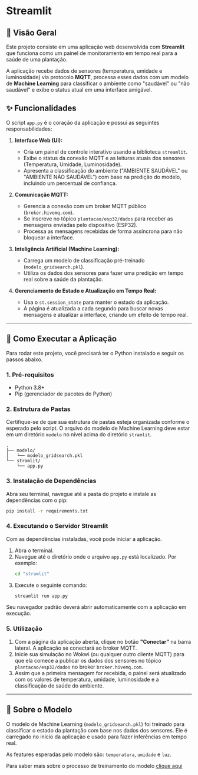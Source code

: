 # Streamlit

## 📝 Visão Geral

Este projeto consiste em uma aplicação web desenvolvida com **Streamlit** que funciona como um painel de monitoramento em tempo real para a saúde de uma plantação.

A aplicação recebe dados de sensores (temperatura, umidade e luminosidade) via protocolo **MQTT**, processa esses dados com um modelo de **Machine Learning** para classificar o ambiente como "saudável" ou "não saudável" e exibe o status atual em uma interface amigável.

## ✨ Funcionalidades

O script `app.py` é o coração da aplicação e possui as seguintes responsabilidades:

1.  **Interface Web (UI):**
    *   Cria um painel de controle interativo usando a biblioteca `streamlit`.
    *   Exibe o status da conexão MQTT e as leituras atuais dos sensores (Temperatura, Umidade, Luminosidade).
    *   Apresenta a classificação do ambiente ("AMBIENTE SAUDÁVEL" ou "AMBIENTE NÃO SAUDÁVEL") com base na predição do modelo, incluindo um percentual de confiança.

2.  **Comunicação MQTT:**
    *   Gerencia a conexão com um broker MQTT público (`broker.hivemq.com`).
    *   Se inscreve no tópico `plantacao/esp32/dados` para receber as mensagens enviadas pelo dispositivo (ESP32).
    *   Processa as mensagens recebidas de forma assíncrona para não bloquear a interface.

3.  **Inteligência Artificial (Machine Learning):**
    *   Carrega um modelo de classificação pré-treinado (`modelo_gridsearch.pkl`).
    *   Utiliza os dados dos sensores para fazer uma predição em tempo real sobre a saúde da plantação.

4.  **Gerenciamento de Estado e Atualização em Tempo Real:**
    *   Usa o `st.session_state` para manter o estado da aplicação.
    *   A página é atualizada a cada segundo para buscar novas mensagens e atualizar a interface, criando um efeito de tempo real.

---

## 🚀 Como Executar a Aplicação

Para rodar este projeto, você precisará ter o Python instalado e seguir os passos abaixo.

### 1. Pré-requisitos

*   Python 3.8+
*   Pip (gerenciador de pacotes do Python)

### 2. Estrutura de Pastas

Certifique-se de que sua estrutura de pastas esteja organizada conforme o esperado pelo script. O arquivo do modelo de Machine Learning deve estar em um diretório `modelo` no nível acima do diretório `stramlit`.

```
.
├── modelo/
│   └── modelo_gridsearch.pkl
└── stramlit/
    └── app.py
```

### 3. Instalação de Dependências

Abra seu terminal, navegue até a pasta do projeto e instale as dependências com o pip:

```bash
pip install -r requirements.txt
```

### 4. Executando o Servidor Streamlit

Com as dependências instaladas, você pode iniciar a aplicação.

1.  Abra o terminal.
2.  Navegue até o diretório onde o arquivo `app.py` está localizado. Por exemplo:
    ```bash
    cd "stramlit"
    ```
3.  Execute o seguinte comando:
    ```bash
    streamlit run app.py
    ```

Seu navegador padrão deverá abrir automaticamente com a aplicação em execução.

### 5. Utilização

1.  Com a página da aplicação aberta, clique no botão **"Conectar"** na barra lateral. A aplicação se conectará ao broker MQTT.
2.  Inicie sua simulação no Wokwi (ou qualquer outro cliente MQTT) para que ela comece a publicar os dados dos sensores no tópico `plantacao/esp32/dados` no broker `broker.hivemq.com`.
3.  Assim que a primeira mensagem for recebida, o painel será atualizado com os valores de temperatura, umidade, luminosidade e a classificação de saúde do ambiente.

---

## 🤖 Sobre o Modelo

O modelo de Machine Learning (`modelo_gridsearch.pkl`) foi treinado para classificar o estado da plantação com base nos dados dos sensores. Ele é carregado no início da aplicação e usado para fazer inferências em tempo real.

As features esperadas pelo modelo são: `temperatura`, `umidade` e `luz`.

Para saber mais sobre o processo de treinamento do modelo [clique aqui](../modelo/modelo_gridsearch.ipynb)